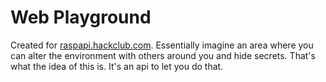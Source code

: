 # Web Playground

Created for [raspapi.hackclub.com](raspapi.hackclub.com). Essentially imagine an area where you can alter the environment with others around you and hide secrets. That's what the idea of this is. It's an api to let you do that.
